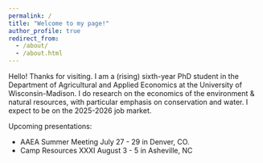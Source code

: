 ```yaml
---
permalink: /
title: "Welcome to my page!"
author_profile: true
redirect_from: 
  - /about/
  - /about.html
---
```


Hello! Thanks for visiting. I am a (rising) sixth-year PhD student in the Department of Agricultural and Applied Economics at the University of Wisconsin-Madison. I do research on the economics of the environment & natural resources, with particular emphasis on conservation and water. I expect to be on the 2025-2026 job market.

Upcoming presentations:
- AAEA Summer Meeting July 27 - 29 in Denver, CO.
- Camp Resources XXXI August 3 - 5 in Asheville, NC
